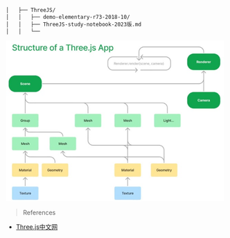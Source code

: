 ```
│   ├── ThreeJS/
│   │   ├── demo-elementary-r73-2018-10/
│   │   ├── ThreeJS-study-notebook-2023版.md
│   │   └── 
```

![threejs-structure.jpg](./images/threejss-structure.jpg)

> References
- [Three.js中文网]([http://www.webgl3d.cn/](http://www.webgl3d.cn/pages/aac9ab/)http://www.webgl3d.cn/pages/aac9ab/)
